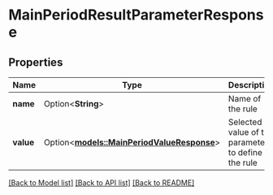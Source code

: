 # MainPeriodResultParameterResponse

## Properties

Name | Type | Description | Notes
------------ | ------------- | ------------- | -------------
**name** | Option<**String**> | Name of the rule | [optional]
**value** | Option<[**models::MainPeriodValueResponse**](main.valueResponse.md)> | Selected value of the parameter to define the rule | [optional]

[[Back to Model list]](../README.md#documentation-for-models) [[Back to API list]](../README.md#documentation-for-api-endpoints) [[Back to README]](../README.md)


